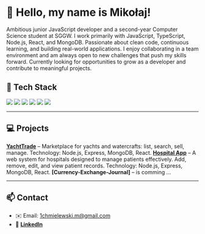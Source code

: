 # 👋 Hello, my name is Mikołaj!

<p>
  Ambitious junior JavaScript developer and a second-year Computer Science student at SGGW.
  I work primarily with JavaScript, TypeScript, Node.js, React, and MongoDB. Passionate about clean code, continuous learning, and building real-world applications.
  I enjoy collaborating in a team environment and am always open to new challenges that push my skills forward. Currently looking for opportunities to grow as a developer and contribute to meaningful projects.
</p>

## 🧰 Tech Stack

<p>
  <img src="https://img.shields.io/badge/JavaScript-F7DF1E?style=for-the-badge&logo=javascript&logoColor=black"/>
  <img src="https://img.shields.io/badge/TypeScript-3178C6?style=for-the-badge&logo=typescript&logoColor=white"/>
  <img src="https://img.shields.io/badge/Node.js-339933?style=for-the-badge&logo=nodedotjs&logoColor=white"/>
  <img src="https://img.shields.io/badge/React-61DAFB?style=for-the-badge&logo=react&logoColor=black"/>
  <img src="https://img.shields.io/badge/Next.js-000000?style=for-the-badge&logo=nextdotjs&logoColor=white"/>
  <img src="https://img.shields.io/badge/MongoDB-47A248?style=for-the-badge&logo=mongodb&logoColor=white"/>
</p>

---

## 💻 Projects

**[YachtTrade](https://github.com/mikolajchm/YachtTrade)** – Marketplace for yachts and watercrafts: list, search, sell, manage. Technology: Node.js, Express, MongoDB, React.
**[Hospital App](https://github.com/mikolajchm/HospitalApp)** – A web system for hospitals designed to manage patients effectively. Add, remove, edit, and view patient records. Technology: Node.js, Express, MongoDB, React.
**[Currency-Exchange-Journal]** – is comming ...

---

## 📫 Contact

- ✉️ Email: 1chmielewski.m@gmail.com
- 💼 **[LinkedIn](https://www.linkedin.com/in/miko%C5%82aj-chmielewski/)**

